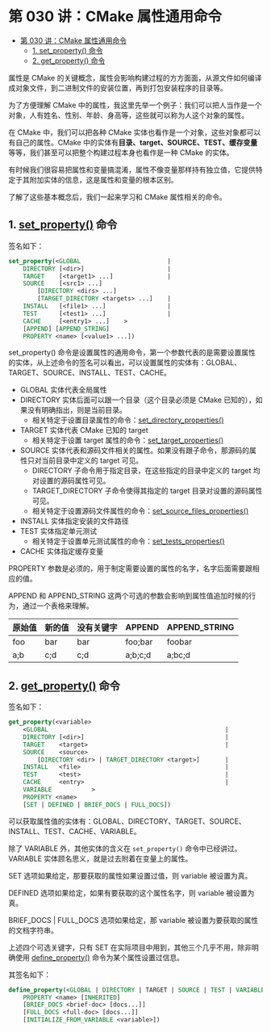 # 第 030 讲：CMake 属性通用命令

- [第 030 讲：CMake 属性通用命令](#第-030-讲cmake-属性通用命令)
  - [1. set\_property() 命令](#1-set_property-命令)
  - [2. get\_property() 命令](#2-get_property-命令)

属性是 CMake 的关键概念，属性会影响构建过程的方方面面，从源文件如何编译成对象文件，到二进制文件的安装位置，再到打包安装程序的目录等。

为了方便理解 CMake 中的属性，我这里先举一个例子：我们可以把人当作是一个对象，人有姓名、性别、年龄、身高等，这些就可以称为人这个对象的属性。

在 CMake 中，我们可以把各种 CMake 实体也看作是一个对象，这些对象都可以有自己的属性。CMake 中的实体有**目录、target、SOURCE、TEST、缓存变量**等等，我们甚至可以把整个构建过程本身也看作是一种 CMake 的实体。

有时候我们很容易把属性和变量搞混淆，属性不像变量那样持有独立值，它提供特定于其附加实体的信息，这是属性和变量的根本区别。

了解了这些基本概念后，我们一起来学习和 CMake 属性相关的命令。

## 1. [set_property()](https://cmake.org/cmake/help/latest/command/set_property.html) 命令

签名如下：

```cmake
set_property(<GLOBAL                        |
    DIRECTORY [<dir>]                       |
    TARGET    [<target1> ...]               |
    SOURCE    [<src1> ...]
        [DIRECTORY <dirs> ...]
        [TARGET_DIRECTORY <targets> ...]    |
    INSTALL   [<file1> ...]                 |
    TEST      [<test1> ...]                 |
    CACHE     [<entry1> ...]    >
    [APPEND] [APPEND_STRING]
    PROPERTY <name> [<value1> ...])
```

set_property() 命令是设置属性的通用命令，第一个参数代表的是需要设置属性的实体，从上述命令的签名可以看出，可以设置属性的实体有：GLOBAL、TARGET、SOURCE、INSTALL、TEST、CACHE。

- GLOBAL 实体代表全局属性
- DIRECTORY 实体后面可以跟一个目录（这个目录必须是 CMake 已知的），如果没有明确指出，则是当前目录。
  - 相关特定于设置目录属性的命令：[set_directory_properties()](https://cmake.org/cmake/help/latest/command/set_directory_properties.html#command:set_directory_properties)
- TARGET 实体代表 CMake 已知的 target
  - 相关特定于设置 target 属性的命令：[set_target_properties()](https://cmake.org/cmake/help/latest/command/set_target_properties.html#command:set_target_properties)
- SOURCE 实体代表和源码文件相关的属性。如果没有跟子命令，那源码的属性只对当前目录中定义的 target 可见。
  - DIRECTORY 子命令用于指定目录，在这些指定的目录中定义的 target 均对设置的源码属性可见。
  - TARGET_DIRECTORY 子命令使得其指定的 target 目录对设置的源码属性可见。
  - 相关特定于设置源码文件属性的命令：[set_source_files_properties()](https://cmake.org/cmake/help/latest/command/set_source_files_properties.html#command:set_source_files_properties)
- INSTALL 实体指定安装的文件路径
- TEST 实体指定单元测试
  - 相关特定于设置单元测试属性的命令：[set_tests_properties()](https://cmake.org/cmake/help/latest/command/set_tests_properties.html#command:set_tests_properties)
- CACHE 实体指定缓存变量

PROPERTY 参数是必须的，用于制定需要设置的属性的名字，名字后面需要跟相应的值。

APPEND 和 APPEND_STRING 这两个可选的参数会影响到属性值追加时候的行为，通过一个表格来理解。

| 原始值 | 新的值 | 没有关键字 | APPEND  | APPEND_STRING |
|-----|-----|-------|---------|---------------|
| foo | bar | bar   | foo;bar | foobar        |
| a;b | c;d | c;d   | a;b;c;d | a;bc;d        |


## 2. [get_property()](https://cmake.org/cmake/help/latest/command/get_property.html) 命令

签名如下：
```cmake
get_property(<variable>
    <GLOBAL                                                 |
    DIRECTORY [<dir>]                                       |
    TARGET    <target>                                      |
    SOURCE    <source>
        [DIRECTORY <dir> | TARGET_DIRECTORY <target>]       |
    INSTALL   <file>                                        |
    TEST      <test>                                        |
    CACHE     <entry>                                       |
    VARIABLE           >
    PROPERTY <name>
    [SET | DEFINED | BRIEF_DOCS | FULL_DOCS])
```

可以获取属性值的实体有：GLOBAL、DIRECTORY、TARGET、SOURCE、INSTALL、TEST、CACHE、VARIABLE。

除了 VARIABLE 外，其他实体的含义在 ```set_property()``` 命令中已经讲过。VARIABLE 实体顾名思义，就是过去附着在变量上的属性。

SET 选项如果给定，那要获取的属性如果设置过值，则 variable 被设置为真。

DEFINED 选项如果给定，如果有要获取的这个属性名字，则 variable 被设置为真。

BRIEF_DOCS | FULL_DOCS 选项如果给定，那 variable 被设置为要获取的属性的文档字符串。

上述四个可选关键字，只有 SET 在实际项目中用到，其他三个几乎不用，除非明确使用 [define_property()](https://cmake.org/cmake/help/latest/command/define_property.html#command:define_property) 命令为某个属性设置过信息。

其签名如下：
```cmake
define_property(<GLOBAL | DIRECTORY | TARGET | SOURCE | TEST | VARIABLE | CACHED_VARIABLE>
    PROPERTY <name> [INHERITED]
    [BRIEF_DOCS <brief-doc> [docs...]]
    [FULL_DOCS <full-doc> [docs...]]
    [INITIALIZE_FROM_VARIABLE <variable>])
```